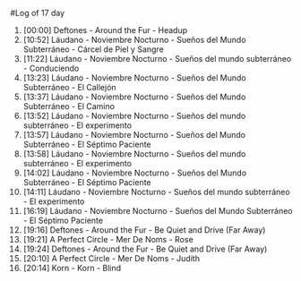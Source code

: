 #Log of 17 day

1. [00:00] Deftones - Around the Fur - Headup
1. [10:52] Láudano - Noviembre Nocturno - Sueños del Mundo Subterráneo - Cárcel de Piel y Sangre
1. [11:22] Láudano - Noviembre Nocturno - Sueños del mundo subterráneo - Conduciendo
1. [13:23] Láudano - Noviembre Nocturno - Sueños del Mundo Subterráneo - El Callejón
1. [13:37] Láudano - Noviembre Nocturno - Sueños del Mundo Subterráneo - El Camino
1. [13:52] Láudano - Noviembre Nocturno - Sueños del mundo subterráneo - El experimento
1. [13:57] Láudano - Noviembre Nocturno - Sueños del Mundo Subterráneo - El Séptimo Paciente
1. [13:58] Láudano - Noviembre Nocturno - Sueños del mundo subterráneo - El experimento
1. [14:02] Láudano - Noviembre Nocturno - Sueños del Mundo Subterráneo - El Séptimo Paciente
1. [14:11] Láudano - Noviembre Nocturno - Sueños del mundo subterráneo - El experimento
1. [16:19] Láudano - Noviembre Nocturno - Sueños del Mundo Subterráneo - El Séptimo Paciente
1. [19:16] Deftones - Around the Fur - Be Quiet and Drive (Far Away)
1. [19:21] A Perfect Circle - Mer De Noms - Rose
1. [19:24] Deftones - Around the Fur - Be Quiet and Drive (Far Away)
1. [20:10] A Perfect Circle - Mer De Noms - Judith
1. [20:14] Korn - Korn - Blind
